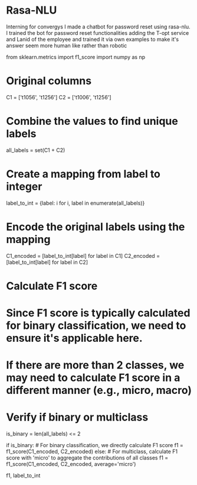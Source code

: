 # Rasa-NLU
Interning for convergys I made a chatbot for password reset using rasa-nlu.
I trained the bot for password reset functionalities adding the T-opt service and Lanid of the employee and trained it via own examples to make it's answer seem more human like rather than robotic


from sklearn.metrics import f1_score
import numpy as np

# Original columns
C1 = ['t1056', 't1256']
C2 = ['t1006', 't1256']

# Combine the values to find unique labels
all_labels = set(C1 + C2)

# Create a mapping from label to integer
label_to_int = {label: i for i, label in enumerate(all_labels)}

# Encode the original labels using the mapping
C1_encoded = [label_to_int[label] for label in C1]
C2_encoded = [label_to_int[label] for label in C2]

# Calculate F1 score
# Since F1 score is typically calculated for binary classification, we need to ensure it's applicable here.
# If there are more than 2 classes, we may need to calculate F1 score in a different manner (e.g., micro, macro)

# Verify if binary or multiclass
is_binary = len(all_labels) <= 2

if is_binary:
    # For binary classification, we directly calculate F1 score
    f1 = f1_score(C1_encoded, C2_encoded)
else:
    # For multiclass, calculate F1 score with 'micro' to aggregate the contributions of all classes
    f1 = f1_score(C1_encoded, C2_encoded, average='micro')

f1, label_to_int





